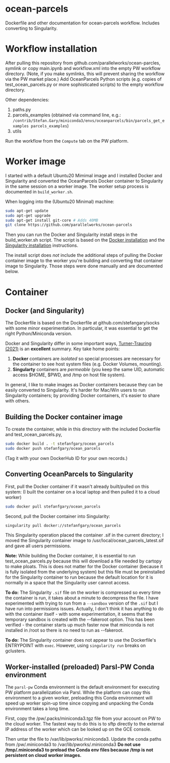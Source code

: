 # ocean-parcels
Dockerfile and other documentation for ocean-parcels workflow.  Includes converting to Singularity.

# Workflow installation

After pulling this repository from github.com/parallelworks/ocean-parcles,
symlink or copy main.ipynb and workflow.xml into the empty PW workflow
directory.  (Note, if you make symlinks, this will prevent sharing the
workflow via the PW market place.) Add OceanParcels Python scripts
(e.g. copies of test_ocean_parcels.py or more sophisticated scripts)
to the empty workflow directory.

Other dependencies:
1. paths.py
2. parcels_examples (obtained via command line, e.g.: `/contrib/Stefan.Gary/miniconda3/envs/oceanparcels/bin/parcels_get_examples parcels_examples`)
3. utils


Run the workflow from the `Compute` tab on the PW platform.

# Worker image

I started with a default Ubuntu20 Mimimal image and
I installed Docker and Singularity and converted the
OceanParcels Docker container to Singularity in the
same session on a worker image. The worker setup
process is documented in `build_worker.sh`.

When logging into the (Ubuntu20 Minimal) machine:
```bash
sudo apt-get update
sudo apt-get upgrade
sudo apt-get install git-core # Adds 40MB
git clone https://github.com/parallelworks/ocean-parcels
```
Then you can run the Docker and Singularity install
steps in the build_worker.sh script. The script is based on the [Docker installation](https://docs.docker.com/engine/install/ubuntu/#install-using-the-repository) and the [Singularity installation](https://sylabs.io/guides/3.0/user-guide/installation.html) instructions.

The install script does *not* include the additional
steps of pulling the Docker container image to the
worker you're building and converting that container image
to Singularity.  Those steps were done manually and
are documented below.

# Container

## Docker (and Singularity)

The Dockerfile is based on the Dockerfile at
github.com/stefangary/socks with some minor
experimentation.  In particular, it was essential
to get the right Python/Miniconda version.

Docker and Singularity differ in some important ways,
[Turner-Trauring (2021)](https://pythonspeed.com/articles/containers-filesystem-data-processing/) is an **excellent** summary.
Key take home points:
1. **Docker** containers are *isolated* so special processes are necessary for the container to see host system files (e.g. Docker Volumes, mounting).
2. **Singularty** containers are *permeable* (you keep the same UID, automatic access $HOME, $PWD, and /tmp on host file system).

In general, I like to make images as Docker containers
because they can be easily converted to Singularity.
It's harder for Mac/Win users to run Singularity
containers; by providing Docker containers, it's easier
to share with others.

## Building the Docker container image

To create the container, while in this directory with
the included Dockerfile and test_ocean_parcels.py,
```bash
sudo docker build . -t stefanfgary/ocean_parcels
sudo docker push stefanfgary/ocean_parcels
```
(Tag it with your own DockerHub ID for your own records.)

## Converting OceanParcels to Singularity

First, pull the Docker container if it wasn't already
built/pulled on this system:  (I built the container
on a local laptop and then pulled it to a cloud worker)
```bash
sudo docker pull stefanfgary/ocean_parcels
```

Second, pull the Docker container into Singularity:
```bash
singularity pull docker://stefanfgary/ocean_parcels
```

This Singularity operation placed the container .sif
in the current directory; I moved the Singularity
container image to /usr/local/ocean_parcels_latest.sif
and gave all users permissions.

**Note:** While building the Docker container, it is
essential to run test_ocean_parcels.py because this
will download a file needed by cartopy to make ploats.
This is does not matter for the Docker container
(because it is fully isolated from the underlying system)
but this file must be preinstalled for the Singularity
container to run because the default location for it
is normally in a space that the Singularity user cannot
access.

**To do:** The Singularity `.sif` file on the worker is
compressed so every time the container is run, it takes
about a minute to decompress the file.  I have experimented
with trying to run from a `--sandbox` version of the `.sif`
but I have run into permissions issues.  Actually, I don't
think it has anything to do with the container itself -
with some experimentation, it seems that the temporary
sandbox is created with the --fakeroot option.  This
has been verified - the container starts up much faster
now that miniconda is not installed in /root so there
is no need to run as --fakeroot.

**To do:** The Singularity container does not appear
to use the Dockerfile's ENTRYPOINT with `exec`.  However,
using `singularity run` breaks on gclusters.

## Worker-installed (preloaded) Parsl-PW Conda environment

The `parsl-pw` Conda environment is the default environment
for executing PW platform parallelization via Parsl.  While
the platform can copy this environment to a given worker,
preloading this Conda environment will speed up worker spin-up
time since copying and unpacking the Conda environment takes
a long time.

First, copy the /pw/.packs/miniconda3.tgz file from your account
on PW to the cloud worker.  The fastest way to do this is to
sftp directly to the external IP address of the worker which
can be looked up on the GCE console.

Then untar the file to /var/lib/pworks/.miniconda3. Update the
conda paths from /pw/.miniconda3 to /var/lib/pworks/.miniconda3
**Do not use /tmp/.miniconda3 to preload the Conda env files because
/tmp is not persistent on cloud worker images.**
